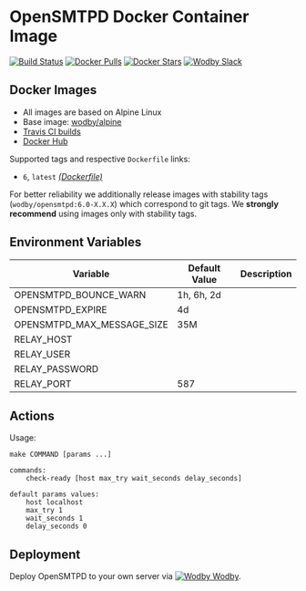 # OpenSMTPD Docker Container Image

[![Build Status](https://travis-ci.org/wodby/opensmtpd.svg?branch=master)](https://travis-ci.org/wodby/opensmptd)
[![Docker Pulls](https://img.shields.io/docker/pulls/wodby/opensmtpd-alpine.svg)](https://hub.docker.com/r/wodby/opensmtpd-alpine)
[![Docker Stars](https://img.shields.io/docker/stars/wodby/opensmtpd-alpine.svg)](https://hub.docker.com/r/wodby/opensmtpd-alpine)
[![Wodby Slack](http://slack.wodby.com/badge.svg)](http://slack.wodby.com)

## Docker Images

* All images are based on Alpine Linux
* Base image: [wodby/alpine](https://github.com/wodby/alpine)
* [Travis CI builds](https://travis-ci.org/wodby/opensmtpd) 
* [Docker Hub](https://hub.docker.com/r/wodby/opensmtpd)

Supported tags and respective `Dockerfile` links:

* `6`, `latest` [_(Dockerfile)_](https://github.com/wodby/opensmtpd/tree/master/Dockerfile)

For better reliability we additionally release images with stability tags (`wodby/opensmtpd:6.0-X.X.X`) which correspond to git tags. We **strongly recommend** using images only with stability tags. 

## Environment Variables

| Variable                   | Default Value | Description |
| -------------------------- | ------------- | ----------- |
| OPENSMTPD_BOUNCE_WARN      | 1h, 6h, 2d    |             |
| OPENSMTPD_EXPIRE           | 4d            |             |
| OPENSMTPD_MAX_MESSAGE_SIZE | 35M           |             |
| RELAY_HOST                 |               |             |
| RELAY_USER                 |               |             |
| RELAY_PASSWORD             |               |             |
| RELAY_PORT                 | 587           |             |

## Actions

Usage:
```
make COMMAND [params ...]

commands:
    check-ready [host max_try wait_seconds delay_seconds]
 
default params values:
    host localhost
    max_try 1
    wait_seconds 1
    delay_seconds 0
```

## Deployment

Deploy OpenSMTPD to your own server via [![Wodby](https://www.google.com/s2/favicons?domain=wodby.com) Wodby](https://wodby.com).
